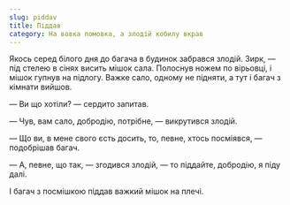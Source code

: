 ```yaml
---
slug: piddav
title: Піддав
category: На вовка помовка, а злодій кобилу вкрав
---
```

Якось серед білого дня до багача в будинок забрався злодій. Зирк, — під стелею в сінях висить мішок сала. Полоснув ножем по вірьовці, і мішок гупнув на підлогу.
Важке сало, одному не підняти, а тут і багач з кімнати вийшов.

— Ви що хотіли? — сердито запитав.

— Чув, вам сало, добродію, потрібне, — викрутився злодій.

— Що ви, в мене свого єсть досить, то, певне, хтось посміявся, — подобрішав багач.

— А, певне, що так, — згодився злодій, — то піддайте, добродію, я піду далі.

І багач з посмішкою піддав важкий мішок на плечі.
